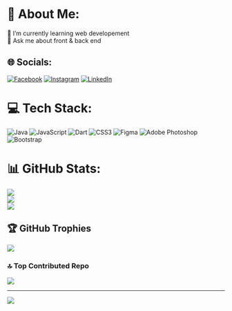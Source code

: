 # 💫 About Me:
🌱 I’m currently learning web developement<br>💬 Ask me about front & back end


## 🌐 Socials:
[![Facebook](https://img.shields.io/badge/Facebook-%231877F2.svg?logo=Facebook&logoColor=white)](https://facebook.com/https://facebook.com/MeedAfilal) [![Instagram](https://img.shields.io/badge/Instagram-%23E4405F.svg?logo=Instagram&logoColor=white)](https://instagram.com/https://www.instagram.com/meedafilal/) [![LinkedIn](https://img.shields.io/badge/LinkedIn-%230077B5.svg?logo=linkedin&logoColor=white)](https://linkedin.com/in/https://www.linkedin.com/in/mohamed-afilal-932675255/) 

# 💻 Tech Stack:
![Java](https://img.shields.io/badge/java-%23ED8B00.svg?style=for-the-badge&logo=openjdk&logoColor=white) ![JavaScript](https://img.shields.io/badge/javascript-%23323330.svg?style=for-the-badge&logo=javascript&logoColor=%23F7DF1E) ![Dart](https://img.shields.io/badge/dart-%230175C2.svg?style=for-the-badge&logo=dart&logoColor=white) ![CSS3](https://img.shields.io/badge/css3-%231572B6.svg?style=for-the-badge&logo=css3&logoColor=white) ![Figma](https://img.shields.io/badge/figma-%23F24E1E.svg?style=for-the-badge&logo=figma&logoColor=white) ![Adobe Photoshop](https://img.shields.io/badge/adobe%20photoshop-%2331A8FF.svg?style=for-the-badge&logo=adobe%20photoshop&logoColor=white) ![Bootstrap](https://img.shields.io/badge/bootstrap-%238511FA.svg?style=for-the-badge&logo=bootstrap&logoColor=white)
# 📊 GitHub Stats:
![](https://github-readme-stats.vercel.app/api?username=meedaf11&theme=dark&hide_border=false&include_all_commits=false&count_private=false)<br/>
![](https://github-readme-streak-stats.herokuapp.com/?user=meedaf11&theme=dark&hide_border=false)<br/>
![](https://github-readme-stats.vercel.app/api/top-langs/?username=meedaf11&theme=dark&hide_border=false&include_all_commits=false&count_private=false&layout=compact)

## 🏆 GitHub Trophies
![](https://github-profile-trophy.vercel.app/?username=meedaf11&theme=radical&no-frame=false&no-bg=true&margin-w=4)

### 🔝 Top Contributed Repo
![](https://github-contributor-stats.vercel.app/api?username=meedaf11&limit=5&theme=dark&combine_all_yearly_contributions=true)

---
[![](https://visitcount.itsvg.in/api?id=meedaf11&icon=0&color=0)](https://visitcount.itsvg.in)

<!-- Proudly created with GPRM ( https://gprm.itsvg.in ) -->
